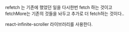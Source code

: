refetch 는 기존에 했었던 일을 다시한번 fetch 하는 것이고   
fetchMore는 기존의 것들을 놔두고 추가로 더 fetch하는 것이다..

react-infinite-scroller 라이브러리를 사용한다.   
